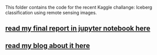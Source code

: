 
This folder contains the code for the recent Kaggle challange: Iceberg classification using remote sensing images.

## [read my final report in jupyter notebook here](http://nbviewer.jupyter.org/github/yaqiongz/aws/blob/master/FinalReport/FinalR_AWS.ipynb)

## [read my blog about it here](https://yaqiongz.github.io/website/2018/01/30/First-Kaggle-Iceberg.html)
